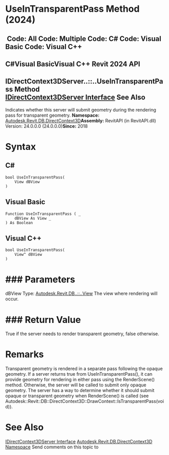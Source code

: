 # UseInTransparentPass Method (2024)

﻿
 Code: All Code: Multiple Code: C# Code: Visual Basic Code: Visual C++   
---  
C#Visual BasicVisual C++
Revit 2024 API  
---  
IDirectContext3DServer..::..UseInTransparentPass Method   
[IDirectContext3DServer Interface](7709521d-9954-ef80-1f13-3bc6ee660d5d.md "IDirectContext3DServer Interface") See Also  
---  
Indicates whether this server will submit geometry during the rendering pass for transparent geometry. 
**Namespace:** [Autodesk.Revit.DB.DirectContext3D](f4ba10f0-55ea-5344-173b-688405391794.md "Autodesk.Revit.DB.DirectContext3D Namespace")**Assembly:** RevitAPI (in RevitAPI.dll) Version: 24.0.0.0 (24.0.0.0)**Since:** 2018 
# Syntax
C#  
---  
```text
bool UseInTransparentPass(
	View dBView
)
```
  
Visual Basic  
---  
```text
Function UseInTransparentPass ( _
	dBView As View _
) As Boolean
```
  
Visual C++  
---  
```text
bool UseInTransparentPass(
	View^ dBView
)
```
  
# ### Parameters
dBView
    Type: [Autodesk.Revit.DB..::..View](fb92a4e7-f3a7-ef14-e631-342179b18de9.md "View Class") The view where rendering will occur. 
# ### Return Value
True if the server needs to render transparent geometry, false otherwise. 
# Remarks
Transparent geometry is rendered in a separate pass following the opaque geometry. If a server returns true from UseInTransparentPass(), it can provide geometry for rendering in either pass using the RenderScene() method. Otherwise, the server will be called to submit only opaque geometry.
The server has a way to determine whether it should submit opaque or transparent geometry when RenderScene() is called (see Autodesk::Revit::DB::DirectContext3D::DrawContext::IsTransparentPass(void)).
# See Also
[IDirectContext3DServer Interface](7709521d-9954-ef80-1f13-3bc6ee660d5d.md "IDirectContext3DServer Interface")
[Autodesk.Revit.DB.DirectContext3D Namespace](f4ba10f0-55ea-5344-173b-688405391794.md "Autodesk.Revit.DB.DirectContext3D Namespace")
Send comments on this topic to 